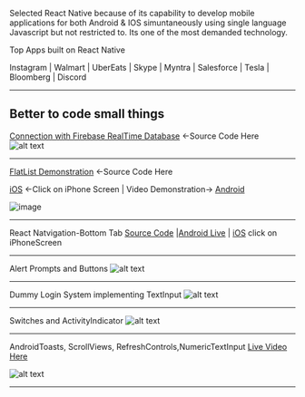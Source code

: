 Selected React Native because of its capability to develop mobile applications for both Android & IOS simuntaneously using single language Javascript but not restricted to. Its one of the most demanded technology.

Top Apps built on React Native 

Instagram | Walmart | UberEats | Skype | Myntra | Salesforce | Tesla | Bloomberg | Discord


--------------------------------------------------------------

Better to code small things
-------------




[Connection with Firebase RealTime Database](https://controlc.com/aebce9ba/fullscreen.php?hash=79b4a609749cf8b89793b01ad886d66a&toolbar=true&linenum=false) <-Source Code Here
![alt text](https://user-images.githubusercontent.com/69970001/105536236-06d1ab80-5d16-11eb-8d20-d674e4791b1b.png)


---------------------------------------
[FlatList Demonstration](https://controlc.com/07fbf0ed/fullscreen.php?hash=36530ce5094b4a214159977a6afac4ad&toolbar=true&linenum=false) <-Source Code Here


[iOS](https://appetize.io/embed/8bnmakzrptf1hv9dq7v7bnteem?autoplay=false&debug=true&device=iphone6s&deviceColor=black&embed=true&orientation=portrait&screenOnly=false&xDocMsg=true&xdocMsg=true&params=%7B%22EXKernelLaunchUrlDefaultsKey%22:%22exp:%2F%2Fexpo.io%2F@snack%2F9u58POJ5L%2BgHsBO8ObyK%22,%22EXKernelDisableNuxDefaultsKey%22:true%7D&scale=75&osVersion=13.7)  <-Click on iPhone Screen | Video Demonstration-> [Android](https://res.cloudinary.com/df2q7cryi/video/upload/v1612912447/WhatsApp_Video_2021-02-10_at_4.41.56_AM_chvnba.mp4)

![image](https://user-images.githubusercontent.com/69970001/107220690-a8f0d380-6a38-11eb-8fbf-50c7dde27008.png)

---------------------------------------------
React Natvigation-Bottom Tab  [Source Code](https://controlc.com/e2b5b6cb/fullscreen.php?hash=85ead74f9c3684c6744da1bac38db14a&toolbar=true&linenum=false)
|[Android Live](https://res.cloudinary.com/df2q7cryi/video/upload/v1613649444/WhatsApp_Video_2021-02-18_at_5.26.36_PM_e0k3kk.mp4) | [iOS](https://appetize.io/embed/8bnmakzrptf1hv9dq7v7bnteem?autoplay=false&debug=true&device=iphone6s&deviceColor=black&embed=true&orientation=portrait&screenOnly=false&xDocMsg=true&xdocMsg=true&params=%7B%22EXKernelLaunchUrlDefaultsKey%22:%22exp:%2F%2Fexpo.io%2F@snack%2FeuaZnwerg%2BWkPPiXGQcq%22,%22EXKernelDisableNuxDefaultsKey%22:true%7D&scale=75&osVersion=13.7) click on iPhoneScreen

------------------------------------------------

Alert Prompts and Buttons 
![alt text](https://res.cloudinary.com/df2q7cryi/image/upload/210af64b6de1845d45f7f728523fa1f41610710796.png)



--------------------------------------------------------


Dummy Login System implementing TextInput 
![alt text](http://res.cloudinary.com/df2q7cryi/image/upload/3df0403b2891347f5be74a06a6c1f1901610713615.png)

------------------------------------------------------------------------------------------------------------
Switches and ActivityIndicator
![alt text](http://res.cloudinary.com/df2q7cryi/image/upload/d0ae05bb22368467b5e6b3b45b98fa951610715564.png)




------------------------------------------------------------------------------------------------------------
AndroidToasts, ScrollViews, RefreshControls,NumericTextInput  [Live Video Here](https://res.cloudinary.com/df2q7cryi/video/upload/v1612282045/WhatsApp_Video_2021-02-02_at_9.10.20_PM_wyf8kl.mp4)


![alt text](https://res.cloudinary.com/df2q7cryi/image/upload/v1612282466/ReactNativeSiddharthKumarYadav_avniuh.png)



------------------------------------
